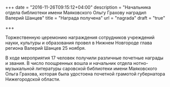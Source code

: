 +++
date = "2016-11-26T09:15:12+04:00"
description = "Начальника отдела библиотеки имени Маяковского Ольгу Грахову наградил Валерий Шанцев"
title = "Награда получена"
url = "nagrada"
draft = "true"

+++

Торжественную церемонию награждения сотрудников учреждений науки, культуры и образования провел в Нижнем Новгороде глава региона Валерий Шанцев 25 ноября.

В ходе мероприятия 17 человек получили  различные почетные награды и звания. В число поощренных вошла и начальник отдела нотно-музыкальной литературы саровской библиотеки имени Маяковского Ольга Грахова, которая была удостоена почетной грамотой губернатора Нижегородской области.